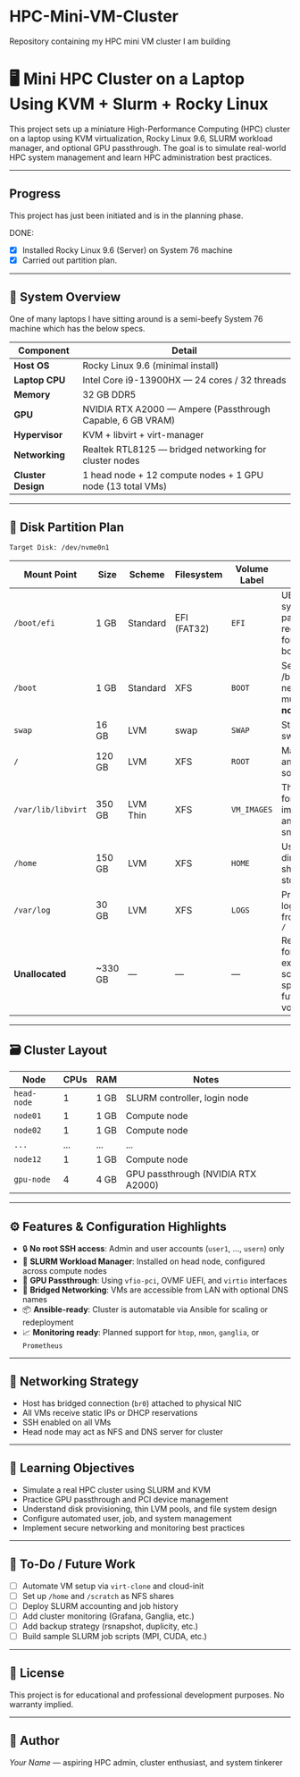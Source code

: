 # HPC-Mini-VM-Cluster
Repository containing my HPC mini VM cluster I am building


# 🖥️ Mini HPC Cluster on a Laptop Using KVM + Slurm + Rocky Linux

This project sets up a miniature High-Performance Computing (HPC) cluster on a laptop using KVM virtualization, Rocky Linux 9.6, SLURM workload manager, and optional GPU passthrough. The goal is to simulate real-world HPC system management and learn HPC administration best practices.

---


## Progress

This project has just been initiated and is in the planning phase. 

DONE:

- [x] Installed Rocky Linux 9.6 (Server) on System 76 machine
- [x] Carried out partition plan. 

---


## 🧰 System Overview

One of many laptops I have sitting around is a semi-beefy System 76 machine which has the below specs.

| Component          | Detail                                                      |
|-------------------|-------------------------------------------------------------|
| **Host OS**        | Rocky Linux 9.6 (minimal install)                           |
| **Laptop CPU**     | Intel Core i9-13900HX — 24 cores / 32 threads               |
| **Memory**         | 32 GB DDR5                                                  |
| **GPU**            | NVIDIA RTX A2000 — Ampere (Passthrough Capable, 6 GB VRAM) |
| **Hypervisor**     | KVM + libvirt + virt-manager                                |
| **Networking**     | Realtek RTL8125 — bridged networking for cluster nodes      |
| **Cluster Design** | 1 head node + 12 compute nodes + 1 GPU node (13 total VMs)  |

---

## 🧱 Disk Partition Plan

```
Target Disk: /dev/nvme0n1
```

| Mount Point        | Size     | Scheme       | Filesystem  | Volume Label | Notes                                                        |
|--------------------|----------|--------------|-------------|---------------|--------------------------------------------------------------|
| `/boot/efi`        | 1 GB     | Standard     | EFI (FAT32) | `EFI`         | UEFI system partition — required for UEFI booting            |
| `/boot`            | 1 GB     | Standard     | XFS         | `BOOT`        | Separate /boot needed, must be **non-LVM**                   |
| `swap`             | 16 GB    | LVM          | swap        | `SWAP`        | Standard swap                                                |
| `/`                | 120 GB   | LVM          | XFS         | `ROOT`        | Main OS and software                                         |
| `/var/lib/libvirt` | 350 GB   | LVM Thin     | XFS         | `VM_IMAGES`   | Thin pool for VM images and snapshots                        |
| `/home`            | 150 GB   | LVM          | XFS         | `HOME`        | User home directories, shared storage                        |
| `/var/log`         | 30 GB    | LVM          | XFS         | `LOGS`        | Prevents log bloat from filling `/`                          |
| **Unallocated**    | ~330 GB  | —            | —           | —             | Reserved for expansion, scratch space, or future volumes     |

---

## 🗃️ Cluster Layout

| Node        | CPUs | RAM   | Notes                                |
|-------------|------|-------|--------------------------------------|
| `head-node` | 1    | 1 GB  | SLURM controller, login node         |
| `node01`    | 1    | 1 GB  | Compute node                         |
| `node02`    | 1    | 1 GB  | Compute node                         |
| `...`       | ...  | ...   | ...                                  |
| `node12`    | 1    | 1 GB  | Compute node                         |
| `gpu-node`  | 4    | 4 GB  | GPU passthrough (NVIDIA RTX A2000)   |

---

## ⚙️ Features & Configuration Highlights

- 🔒 **No root SSH access**: Admin and user accounts (`user1`, ..., `usern`) only
- 🐧 **SLURM Workload Manager**: Installed on head node, configured across compute nodes
- 🚀 **GPU Passthrough**: Using `vfio-pci`, OVMF UEFI, and `virtio` interfaces
- 🔗 **Bridged Networking**: VMs are accessible from LAN with optional DNS names
- 📦 **Ansible-ready**: Cluster is automatable via Ansible for scaling or redeployment
- 📈 **Monitoring ready**: Planned support for `htop`, `nmon`, `ganglia`, or `Prometheus`

---

## 📡 Networking Strategy

- Host has bridged connection (`br0`) attached to physical NIC
- All VMs receive static IPs or DHCP reservations
- SSH enabled on all VMs
- Head node may act as NFS and DNS server for cluster

---

## 🧪 Learning Objectives

- Simulate a real HPC cluster using SLURM and KVM
- Practice GPU passthrough and PCI device management
- Understand disk provisioning, thin LVM pools, and file system design
- Configure automated user, job, and system management
- Implement secure networking and monitoring best practices

---

## 🚧 To-Do / Future Work

- [ ] Automate VM setup via `virt-clone` and cloud-init
- [ ] Set up `/home` and `/scratch` as NFS shares
- [ ] Deploy SLURM accounting and job history
- [ ] Add cluster monitoring (Grafana, Ganglia, etc.)
- [ ] Add backup strategy (rsnapshot, duplicity, etc.)
- [ ] Build sample SLURM job scripts (MPI, CUDA, etc.)

---

## 📄 License

This project is for educational and professional development purposes. No warranty implied.

---

## 👋 Author

*Your Name* — aspiring HPC admin, cluster enthusiast, and system tinkerer
